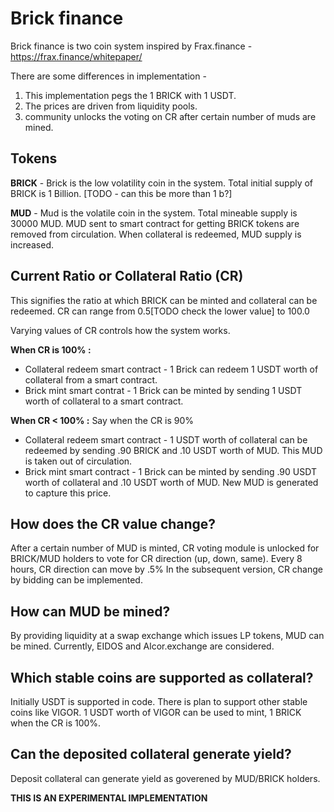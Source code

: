 # Brick finance

Brick finance is two coin system inspired by Frax.finance - https://frax.finance/whitepaper/

There are some differences in implementation -
1) This implementation pegs the 1 BRICK with 1 USDT.
2) The prices are driven from liquidity pools.
3) community unlocks the voting on CR after certain number of muds are mined. 

## Tokens 

**BRICK** - Brick is the low volatility coin in the system. Total initial supply of BRICK is 1 Billion. [TODO - can this be more than 1 b?] 

**MUD** - Mud is the volatile coin in the system. Total mineable supply is 30000 MUD. MUD sent to smart contract for getting BRICK tokens are removed from circulation. When collateral is redeemed, MUD supply is increased. 

## Current Ratio or Collateral Ratio (CR)

This signifies the ratio at which BRICK can be minted and collateral can be redeemed. CR can range from 0.5[TODO check the lower value] to 100.0  

Varying values of CR controls how the system works.

**When CR is 100% :**
- Collateral redeem smart contract  - 1 Brick can redeem 1 USDT worth of collateral from a smart contract.
- Brick mint smart contrat - 1 Brick can be minted by sending 1 USDT worth of collateral to a smart contract.

**When CR < 100% :**
Say when the CR is 90%
- Collateral redeem smart contract - 1 USDT worth of collateral can be redeemed by sending .90 BRICK and .10 USDT worth of MUD. This MUD is taken out of circulation.
- Brick mint smart contract - 1 Brick can be minted by sending .90 USDT worth of collateral and .10 USDT worth of MUD. New MUD is generated to capture this price.

## How does the CR value change?

After a certain number of MUD is minted, CR voting module is unlocked for BRICK/MUD holders to vote for CR direction (up, down, same). Every 8 hours, CR direction can move by .5% 
In the subsequent version, CR change by bidding can be implemented. 

## How can MUD be mined?

By providing liquidity at a swap exchange which issues LP tokens, MUD can be mined. Currently, EIDOS and Alcor.exchange are considered.

## Which stable coins are supported as collateral?

Initially USDT is supported in code. There is plan to support other stable coins like VIGOR. 1 USDT worth of VIGOR can be used to mint, 1 BRICK when the CR is 100%.

## Can the deposited collateral generate yield?

Deposit collateral can generate yield as goverened by MUD/BRICK holders.

**THIS IS AN EXPERIMENTAL IMPLEMENTATION**
